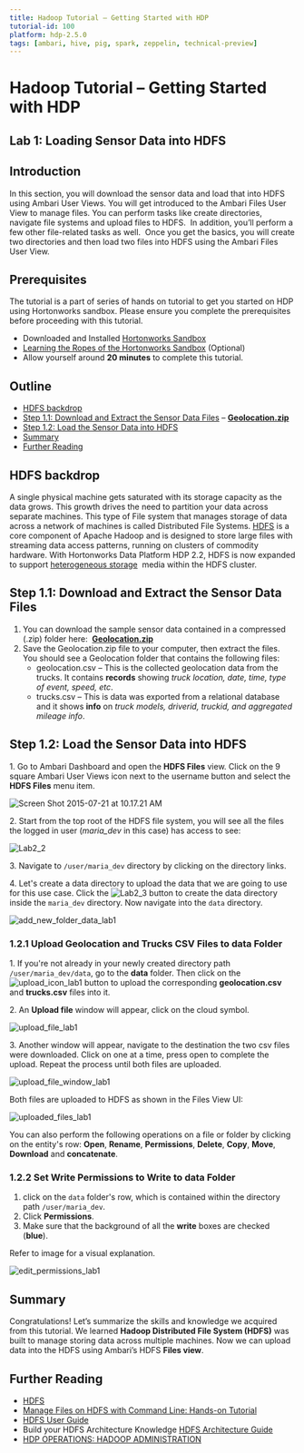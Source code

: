 ```yaml
---
title: Hadoop Tutorial – Getting Started with HDP
tutorial-id: 100
platform: hdp-2.5.0
tags: [ambari, hive, pig, spark, zeppelin, technical-preview]
---
```


# Hadoop Tutorial – Getting Started with HDP

## Lab 1: Loading Sensor Data into HDFS

## Introduction

In this section, you will download the sensor data and load that into HDFS using Ambari User Views. You will get introduced to the Ambari Files User View to manage files. You can perform tasks like create directories, navigate file systems and upload files to HDFS.  In addition, you’ll perform a few other file-related tasks as well.  Once you get the basics, you will create two directories and then load two files into HDFS using the Ambari Files User View.

## Prerequisites

The tutorial is a part of series of hands on tutorial to get you started on HDP using Hortonworks sandbox. Please ensure you complete the prerequisites before proceeding with this tutorial.

-   Downloaded and Installed [Hortonworks Sandbox](https://hortonworks.com/downloads/#sandbox)
-   [Learning the Ropes of the Hortonworks Sandbox](https://hortonworks.com/hadoop-tutorial/learning-the-ropes-of-the-hortonworks-sandbox/) (Optional)
-   Allow yourself around **20 minutes** to complete this tutorial.

## Outline

-   [HDFS backdrop](#hdfs-backdrop)
-   [Step 1.1: Download and Extract the Sensor Data Files](#step1.1) – [**Geolocation.zip**](https://app.box.com/HadoopCrashCourseData)
-   [Step 1.2: Load the Sensor Data into HDFS](#step1.2)
-   [Summary](#summary-lab1)
-   [Further Reading](#further-reading)


## HDFS backdrop <a id="hdfs-backdrop"></a>

A single physical machine gets saturated with its storage capacity as the data grows. This growth drives the need to partition your data across separate machines. This type of File system that manages storage of data across a network of machines is called Distributed File Systems. [HDFS](https://hortonworks.com/blog/thinking-about-the-hdfs-vs-other-storage-technologies/) is a core component of Apache Hadoop and is designed to store large files with streaming data access patterns, running on clusters of commodity hardware. With Hortonworks Data Platform HDP 2.2, HDFS is now expanded to support [heterogeneous storage](https://hortonworks.com/blog/heterogeneous-storage-policies-hdp-2-2/)  media within the HDFS cluster.

## Step 1.1: Download and Extract the Sensor Data Files <a id="step1.1"></a>

1.  You can download the sample sensor data contained in a compressed (.zip) folder here:  [**Geolocation.zip**](https://app.box.com/HadoopCrashCourseData)
2.  Save the Geolocation.zip file to your computer, then extract the files. You should see a Geolocation folder that contains the following files:
    -   geolocation.csv – This is the collected geolocation data from the trucks. It contains **records** showing _truck location, date, time, type of event, speed, etc_.
    -   trucks.csv – This is data was exported from a relational database and it shows **info** on _truck models, driverid, truckid, and aggregated mileage info_.

## Step 1.2: Load the Sensor Data into HDFS <a id="step1.2"></a>

1\.   Go to Ambari Dashboard and open the **HDFS Files** view. Click on the 9 square Ambari User Views icon next to the username button and select the **HDFS Files** menu item.

![Screen Shot 2015-07-21 at 10.17.21 AM](assets/files_view_lab1.png)

2\.  Start from the top root of the HDFS file system, you will see all the files the logged in user (_maria_dev_ in this case) has access to see:

![Lab2_2](assets/root_files_view_folder_lab1.png)

3\. Navigate to `/user/maria_dev` directory by clicking on the directory links.

4\.  Let's create a data directory to upload the data that we are going to use for this use case.  Click the ![Lab2_3](assets/new_folder_icon_lab1.png) button to create the data directory inside the `maria_dev` directory. Now navigate into the `data` directory.

![add_new_folder_data_lab1](assets/add_new_folder_data_lab1.png)

### 1.2.1 Upload Geolocation and Trucks CSV Files to data Folder

1\.   If you're not already in your newly created directory path `/user/maria_dev/data`, go to the **data** folder. Then  click on the ![upload_icon_lab1](assets/upload_icon_lab1.png) button to upload the corresponding **geolocation.csv** and **trucks.csv** files into it.

2\. An **Upload file** window will appear, click on the cloud symbol.

![upload_file_lab1](assets/upload_file_lab1.png)

3\. Another window will appear, navigate to the destination the two csv files were downloaded. Click on one at a time, press open to complete the upload. Repeat the process until both files are uploaded.

![upload_file_window_lab1](assets/upload_file_window_lab1.png)

Both files are uploaded to HDFS as shown in the Files View UI:

![uploaded_files_lab1](assets/uploaded_files_lab1.png)

You can also perform the following operations on a file or folder by clicking on the entity's row: **Open**, **Rename**, **Permissions**, **Delete**, **Copy**, **Move**, **Download** and **concatenate**.

### 1.2.2 Set Write Permissions to Write to data Folder

1.  click on the `data` folder's row, which is contained within the directory path `/user/maria_dev`.
2.  Click **Permissions**.
3.  Make sure that the background of all the **write** boxes are checked (**blue**).

Refer to image for a visual explanation.

![edit_permissions_lab1](assets/edit_permissions_lab1.png)

## Summary <a id="summary-lab1"></a>

Congratulations! Let’s summarize the skills and knowledge we acquired from this tutorial. We learned **Hadoop Distributed File System (HDFS)** was built to manage storing data across multiple machines. Now we can upload data into the HDFS using Ambari’s HDFS **Files view**.


## Further Reading
-   [HDFS](https://hortonworks.com/hadoop/hdfs/)
-   [Manage Files on HDFS with Command Line: Hands-on Tutorial](https://hortonworks.com/hadoop-tutorial/using-commandline-manage-files-hdfs/)
-   [HDFS User Guide](https://hadoop.apache.org/docs/stable/hadoop-project-dist/hadoop-hdfs/HdfsUserGuide.html)
-   Build your HDFS Architecture Knowledge [HDFS Architecture Guide](https://hadoop.apache.org/docs/r1.0.4/hdfs_design.html)
-   [HDP OPERATIONS: HADOOP ADMINISTRATION](https://hortonworks.com/training/class/hdp-operations-hadoop-administration-fundamentals/)
